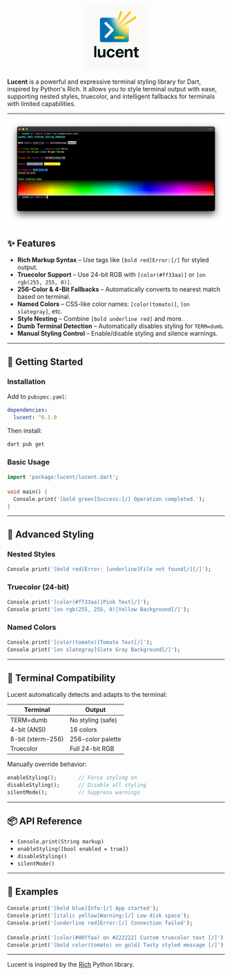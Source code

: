 <div align="center">
  <img src="https://raw.githubusercontent.com/polemius/lucent/main/assets/logo_s.png" alt="Lucent Logo" width="150">
</div>

**Lucent** is a powerful and expressive terminal styling library for Dart, inspired by Python's Rich. It allows you to style terminal output with ease, supporting nested styles, truecolor, and intelligent fallbacks for terminals with limited capabilities.

---

![Lucent Example Screenshot](https://raw.githubusercontent.com/polemius/lucent/main/assets/image.png)

## ✨ Features

- **Rich Markup Syntax** – Use tags like `[bold red]Error:[/]` for styled output.
- **Truecolor Support** – Use 24-bit RGB with `[color(#ff33aa)]` or `[on rgb(255, 255, 0)]`.
- **256-Color & 4-Bit Fallbacks** – Automatically converts to nearest match based on terminal.
- **Named Colors** – CSS-like color names: `[color(tomato)]`, `[on slategray]`, etc.
- **Style Nesting** – Combine `[bold underline red]` and more.
- **Dumb Terminal Detection** – Automatically disables styling for `TERM=dumb`.
- **Manual Styling Control** – Enable/disable styling and silence warnings.

---

## 🚀 Getting Started

### Installation

Add to `pubspec.yaml`:

```yaml
dependencies:
  lucent: ^0.1.0
```

Then install:

```bash
dart pub get
```

### Basic Usage

```dart
import 'package:lucent/lucent.dart';

void main() {
  Console.print('[bold green]Success:[/] Operation completed.');
}
```

---

## 🎨 Advanced Styling

### Nested Styles

```dart
Console.print('[bold red]Error: [underline]File not found[/][/]');
```

### Truecolor (24-bit)

```dart
Console.print('[color(#ff33aa)]Pink Text[/]');
Console.print('[on rgb(255, 255, 0)]Yellow Background[/]');
```

### Named Colors

```dart
Console.print('[color(tomato)]Tomato Text[/]');
Console.print('[on slategray]Slate Gray Background[/]');
```

---

## 🧠 Terminal Compatibility

Lucent automatically detects and adapts to the terminal:

| Terminal         | Output                     |
|------------------|----------------------------|
| TERM=dumb        | No styling (safe)          |
| 4-bit (ANSI)     | 16 colors                  |
| 8-bit (xterm-256)| 256-color palette          |
| Truecolor        | Full 24-bit RGB            |

Manually override behavior:

```dart
enableStyling();       // Force styling on
disableStyling();      // Disable all styling
silentMode();          // Suppress warnings
```

---

## 📦 API Reference

- `Console.print(String markup)`
- `enableStyling([bool enabled = true])`
- `disableStyling()`
- `silentMode()`

---

## 🧪 Examples

```dart
Console.print('[bold blue]Info:[/] App started');
Console.print('[italic yellow]Warning:[/] Low disk space');
Console.print('[underline red]Error:[/] Connection failed');

Console.print('[color(#00ffaa) on #222222] Custom truecolor text [/]');
Console.print('[bold color(tomato) on gold] Tasty styled message [/]');
```

---

Lucent is inspired by the [Rich](https://github.com/Textualize/rich) Python library.
